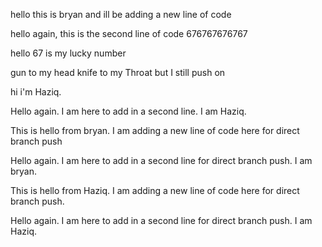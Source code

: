 hello this is bryan and ill be adding a new line of code



hello again, this is the second line of code 676767676767

hello 67 is my lucky number

gun to my head knife to my Throat but I still push on



hi i'm Haziq.

Hello again. I am here to add in a second line. I am Haziq.

This is hello from bryan. I am adding a new line of
code here for direct branch push

Hello again. I am here to add in a second line for direct branch push. I am bryan.

This is hello from Haziq. I am adding a new line of code here for direct branch push.

Hello again. I am here to add in a second line for direct branch push. I am Haziq.
